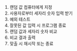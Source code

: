 1. 랜덤 값 컴퓨터에게 지정
2. 사용자로부터 세자리 숫자 입력 받기
3. 예외 테스트
4. 잘못된 값 입력 시 프로그램 종료
4. 랜덤 값과 세자리 숫자 비교
5. 비교 결과 출력
6. 맞출 시 재시작 또는 종료

